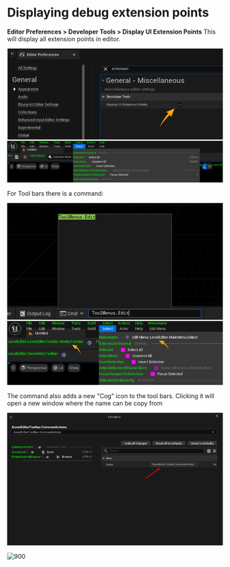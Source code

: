 # Displaying debug extension points

**Editor Preferences > Developer Tools > Display UI Extension Points**
This will display all extension points in editor.

![Pasted image 20240914173049](Media/Pasted%20image%2020240914173049.png)
![Pasted image 20240914173144](Media/Pasted%20image%2020240914173144.png)

For Tool bars there is a command:

![Pasted image 20240914173223](Media/Pasted%20image%2020240914173223.png)
![Pasted image 20240914173229](Media/Pasted%20image%2020240914173229.png)

The command also adds a new "Cog" icon to the tool bars. Clicking it will open a new window where the name can be copy from

![Pasted image 20240914173419](Media/Pasted%20image%2020240914173419.png)

![900](https://minifloppy.it/assets/cover.J4NV08Aj_1ALPyA.webp)